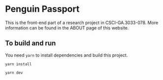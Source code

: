 # Penguin Passport

This is the front-end part of a research project in CSCI-GA.3033-078.
More information can be found in the ABOUT page of this website.

## To build and run

You need `yarn` to install dependencies and build this project.

```shell
yarn install
```

```shell
yarn dev
```